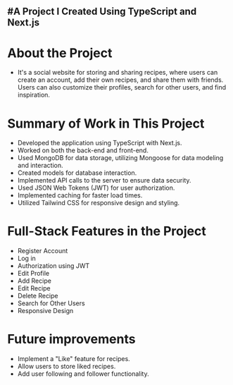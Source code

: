 #A Project I Created Using TypeScript and Next.js
---------------------------

# About the Project
- It's a social website for storing and sharing recipes, where users can create an account, add their own recipes, and share them with friends. Users can also customize their profiles, search for other users, and find inspiration.

# Summary of Work in This Project
- Developed the application using TypeScript with Next.js.
- Worked on both the back-end and front-end.
- Used MongoDB for data storage, utilizing Mongoose for data modeling and interaction.
- Created models for database interaction.
- Implemented API calls to the server to ensure data security.
- Used JSON Web Tokens (JWT) for user authorization.
- Implemented caching for faster load times.
- Utilized Tailwind CSS for responsive design and styling.


# Full-Stack Features in the Project
- Register Account
- Log in
- Authorization using JWT
- Edit Profile
- Add Recipe
- Edit Recipe
- Delete Recipe
- Search for Other Users
- Responsive Design

# Future improvements
- Implement a "Like" feature for recipes.
- Allow users to store liked recipes.
- Add user following and follower functionality.
